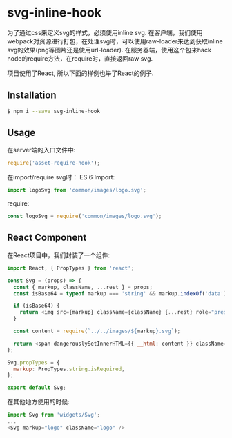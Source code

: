# svg-inline-hook
为了通过css来定义svg的样式，必须使用inline svg.
在客户端，我们使用webpack对资源进行打包，在处理svg时，可以使用raw-loader来达到获取inline svg的效果(png等图片还是使用url-loader).
在服务器端，使用这个包来hack node的require方法，在require时，直接返回raw svg.

项目使用了React, 所以下面的样例也举了React的例子.
## Installation
```bash
$ npm i --save svg-inline-hook
```

## Usage
在server端的入口文件中:
```javascript
require('asset-require-hook');
```
在import/require svg时：
ES 6 Import:
```javascript
import logoSvg from 'common/images/logo.svg';
```
require:
```javascript
const logoSvg = require('common/images/logo.svg');
```

## React Component
在React项目中，我们封装了一个组件:
```javascript
import React, { PropTypes } from 'react';

const Svg = (props) => {
  const { markup, className, ...rest } = props;
  const isBase64 = typeof markup === 'string' && markup.indexOf('data') === 0;

  if (isBase64) {
    return <img src={markup} className={className} {...rest} role="presentation" />
  }

  const content = require(`../../images/${markup}.svg`);

  return <span dangerouslySetInnerHTML={{ __html: content }} className={className} {...rest} />;
};

Svg.propTypes = {
  markup: PropTypes.string.isRequired,
};

export default Svg;

```
在其他地方使用的时候:
```javascript
import Svg from 'widgets/Svg';
...
<Svg markup="logo" className="logo" />
```


